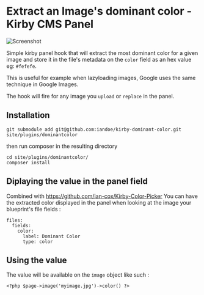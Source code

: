 Extract an Image's dominant color - Kirby CMS Panel
===========================

![Screenshot](https://github.com/iandoe/kirby-dominant-color/raw/master/preview.jpg)

Simple kirby panel hook that will extract the most dominant color for a given image and store it in the file's metadata on the `color` field as an hex value eg: `#fefefe`.

This is useful for example when lazyloading images, Google uses the same technique in Google Images.

The hook will fire for any image you `upload` or `replace` in the panel.

## Installation

```
git submodule add git@github.com:iandoe/kirby-dominant-color.git site/plugins/dominantcolor
```

then run composer in the resulting directory

```
cd site/plugins/dominantcolor/
composer install
```

## Diplaying the value in the panel field

Combined with https://github.com/ian-cox/Kirby-Color-Picker
You can have the extracted color displayed in the panel when looking at the image your blueprint's file fields :

```
files:
  fields:
    color:
      label: Dominant Color
      type: color
```

## Using the value

The value will be available on the `image` object like such :

```
<?php $page->image('myimage.jpg')->color() ?>
```
